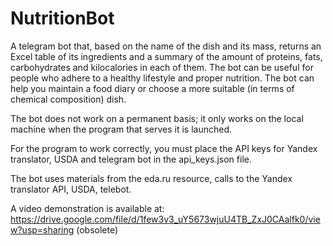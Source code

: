# NutritionBot

A telegram bot that, based on the name of the dish and its mass, returns an Excel table of its ingredients and a summary of the amount of proteins, fats, carbohydrates and kilocalories in each of them. The bot can be useful for people who adhere to a healthy lifestyle and proper nutrition. The bot can help you maintain a food diary or choose a more suitable (in terms of chemical composition) dish.

The bot does not work on a permanent basis; it only works on the local machine when the program that serves it is launched.

For the program to work correctly, you must place the API keys for Yandex translator, USDA and telegram bot in the api_keys.json file.

The bot uses materials from the eda.ru resource, calls to the Yandex translator API, USDA, telebot.

A video demonstration is available at: https://drive.google.com/file/d/1few3v3_uY5673wjuU4TB_ZxJ0CAalfk0/view?usp=sharing
(obsolete)
